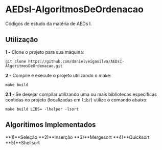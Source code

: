 # AEDsI-AlgoritmosDeOrdenacao

Códigos de estudo da matéria de AEDs I.

## Utilização

**1 -** Clone o projeto para sua máquina:

```Terminal
git clone https://github.com/danielveigasilva/AEDsI-AlgoritmosDeOrdenacao.git
```

**2 -** Compile e execute o projeto utilizando o make:

```Terminal
make build
```

**2.1 -** Se desejar compilar utilizando uma ou mais bibliotecas específicas contidas no projeto (localizadas em `lib/`) utilize o comando abaixo:

```Terminal
make build LIBS= -lhelper -lsort
```

## Algorítimos Implementados

**1)**Seleção
**2)**Inserção
**3)**Mergesort
**4)**Quicksort
**5)**Shellsort

